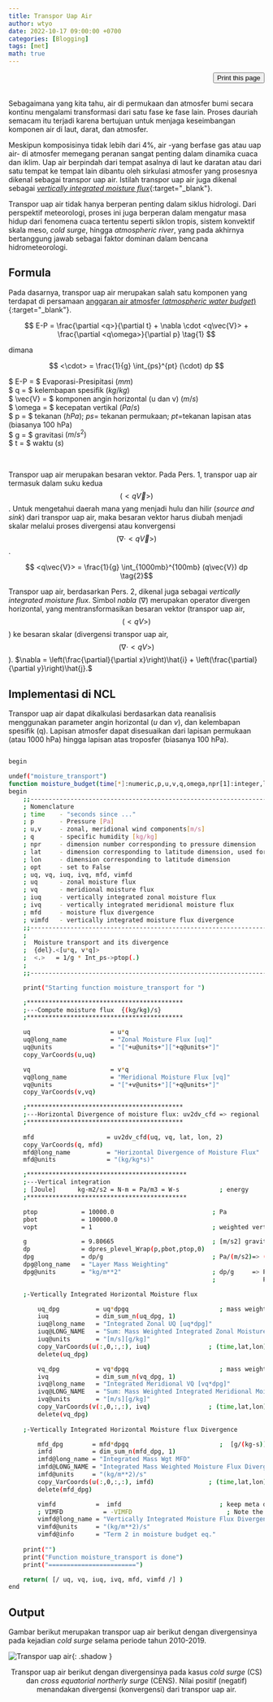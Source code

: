 ```yaml
---
title: Transpor Uap Air
author: wtyo 
date: 2022-10-17 09:00:00 +0700 
categories: [Blogging] 
tags: [met]
math: true
---
```


<div style="text-align: right;"><input onclick="window.print()" type="button" value="Print this page" /></div><br>

Sebagaimana yang kita tahu, air di permukaan dan atmosfer bumi secara kontinu mengalami transformasi dari satu fase ke fase lain. Proses dauriah semacam itu terjadi karena bertujuan untuk menjaga keseimbangan komponen air di laut, darat, dan atmosfer. 

Meskipun komposisinya tidak lebih dari 4%, air -yang berfase gas atau uap air- di atmosfer memegang peranan sangat penting dalam dinamika cuaca dan iklim. Uap air berpindah dari tempat asalnya di laut ke daratan atau dari satu tempat ke tempat lain dibantu oleh sirkulasi atmosfer yang prosesnya dikenal sebagai transpor uap air. Istilah transpor uap air juga dikenal sebagai [*vertically integrated moisture flux*](https://yothunder.github.io/posts/moisture-flux-divergence/){:target="_blank"}.

Transpor uap air tidak hanya berperan penting dalam siklus hidrologi. Dari perspektif meteorologi, proses ini juga berperan dalam mengatur masa hidup dari fenomena cuaca tertentu seperti siklon tropis, sistem konvektif skala meso, *cold surge*, hingga *atmospheric river*, yang pada akhirnya bertanggung jawab sebagai faktor dominan dalam bencana hidrometeorologi.

## Formula

Pada dasarnya, transpor uap air merupakan salah satu komponen yang terdapat di persamaan [anggaran air atmosfer (*atmospheric water budget*)](https://yothunder.github.io/posts/budget-air-atmosfer/){:target="_blank"}.

$$ E-P = \frac{\partial <q>}{\partial t} + \nabla \cdot <q\vec{V}> + \frac{\partial <q\omega>}{\partial p} \tag{1} $$

dimana

$$ <\cdot> = \frac{1}{g} \int_{ps}^{pt} (\cdot) dp $$

$ E-P = $ Evaporasi-Presipitasi $(mm)$<br>
$ q   = $ kelembapan spesifik $(kg/kg)$<br>
$ \vec{V} = $ komponen angin horizontal (u dan v) $(m/s)$<br>
$ \omega = $ kecepatan vertikal $(Pa/s)$<br>
$ p = $ tekanan $(hPa)$; $ps =$ tekanan permukaan; $pt =$tekanan lapisan atas (biasanya 100 hPa)<br>
$ g = $ gravitasi $(m/s^2)$<br>
$ t = $ waktu $(s)$<br>
<!---$ \nabla = $cek paper Moisture and Energy Budget Perspectives on Summer Drought in North China--><br>

Transpor uap air merupakan besaran vektor. Pada Pers. 1, transpor uap air termasuk dalam suku kedua $$ (<q\vec{V}>) $$. Untuk mengetahui daerah mana yang menjadi hulu dan hilir (*source and sink*) dari transpor uap air, maka besaran vektor harus diubah menjadi skalar melalui proses divergensi atau konvergensi $$ (\nabla \cdot <q\vec{V}>) $$.

$$ <q\vec{V}> = \frac{1}{g} \int_{1000mb}^{100mb} (q\vec{V}) dp \tag{2}$$

Transpor uap air, berdasarkan Pers. 2, dikenal juga sebagai *vertically integrated moisture flux*. Simbol *nabla* ($\nabla$) merupakan operator divergen horizontal, yang mentransformasikan besaran vektor (transpor uap air, $$ (<qV>) $$) ke besaran skalar (divergensi transpor uap air, $$ (\nabla \cdot <qV>) $$). $\nabla = \left(\frac{\partial}{\partial x}\right)\hat{i} + \left(\frac{\partial}{\partial y}\right)\hat{j}.$

## Implementasi di NCL

Transpor uap air dapat dikalkulasi berdasarkan data reanalisis menggunakan parameter angin horizontal ($u$ dan $v$), dan kelembapan spesifik (q). Lapisan atmosfer dapat disesuaikan dari lapisan permukaan (atau 1000 hPa) hingga lapisan atas troposfer (biasanya 100 hPa).

```bash

begin

undef("moisture_transport")
function moisture_budget(time[*]:numeric,p,u,v,q,omega,npr[1]:integer,lat,lon,opt[1]:logical)
begin
    ;;------------------------------------------------------------------------------------------:
    ; Nomenclature
    ; time    - "seconds since ..."
    ; p       - Pressure [Pa]
    ; u,v     - zonal, meridional wind components[m/s]
    ; q       - specific humidity [kg/kg]
    ; npr     - dimension number corresponding to pressure dimension
    ; lat     - dimension corresponding to latitude dimension, used for advection and divergence
    ; lon     - dimension corresponding to latitude dimension
    ; opt     - set to False
    ; uq, vq, iuq, ivq, mfd, vimfd
    ; uq      - zonal moisture flux
    ; vq      - meridional moisture flux
    ; iuq     - vertically integrated zonal moisture flux
    ; ivq     - vertically integrated meridional moisture flux
    ; mfd     - moisture flux divergence
    ; vimfd   - vertically integrated moisture flux divergence
    ;;------------------------------------------------------------------------------------------:
    ;																						
    ;  Moisture transport and its divergence
    ;  {del}.<[u*q, v*q]>
    ;  <.>   = 1/g * Int_ps->ptop(.)
    ;
    ;;------------------------------------------------------------------------------------------:

    print("Starting function moisture_transport for ")

    ;*******************************************
    ;---Compute moisture flux  {(kg/kg)/s}
    ;*******************************************

    uq                      = u*q                                         ; (:,:,:,:)
    uq@long_name            = "Zonal Moisture Flux [uq]"
    uq@units                = "["+u@units+"]["+q@units+"]"                ; [m/s][kg/kg]     
    copy_VarCoords(u,uq)                                                  ; (time,level,lat,lon)

    vq                      = v*q                                         ; (:,:,:,:)
    vq@long_name            = "Meridional Moisture Flux [vq]"
    vq@units                = "["+v@units+"]["+q@units+"]" 
    copy_VarCoords(v,vq)                                                  ; (time,level,lat,lon)

    ;*******************************************
    ;---Horizontal Divergence of moisture flux: uv2dv_cfd => regional 'fixed' rectilinear grid
    ;*******************************************
    
    mfd                    = uv2dv_cfd(uq, vq, lat, lon, 2)              ; (time,level,lat,lon)
    copy_VarCoords(q, mfd)
    mfd@long_name          = "Horizontal Divergence of Moisture Flux"
    mfd@units              = "(kg/kg*s)"                                 ; (1/m)*[(m/s)(g/kg)] => [g/(kg-s)]

    ;********************************************
    ;---Vertical integration
    ; [Joule]      kg-m2/s2 = N-m = Pa/m3 = W-s           ; energy           
    ;********************************************

    ptop            = 10000.0                           ; Pa
    pbot            = 100000.0
    vopt            = 1                                 ; weighted vertical sum

    g               = 9.80665                           ; [m/s2] gravity at 45 deg lat used by the WMO
    dp              = dpres_plevel_Wrap(p,pbot,ptop,0)
    dpg             = dp/g                              ; Pa/(m/s2)=> (Pa-s2)/m   
    dpg@long_name   = "Layer Mass Weighting"
    dpg@units       = "kg/m**2"                         ; dp/g     => Pa/(m/s2) => [kg/(m-s2)][m/s2] reduce to (kg/m2)
                                                        ;             Pa (s2/m) => [kg/(m-s2)][s2/m]=>[kg/m2]

    ;-Vertically Integrated Horizontal Moisture flux

        uq_dpg          = uq*dpgq                         ; mass weighted 'uq'; [m/s][g/kg][kg/m2]=>[m/s][g/kg]
        iuq             = dim_sum_n(uq_dpg, 1)
        iuq@long_name   = "Integrated Zonal UQ [uq*dpg]" 
        iuq@LONG_NAME   = "Sum: Mass Weighted Integrated Zonal Moisture Flux [uq*dpg]" 
        iuq@units       = "[m/s][g/kg]"
        copy_VarCoords(u(:,0,:,:), iuq)                ; (time,lat,lon)
        delete(uq_dpg)

        vq_dpg          = vq*dpgq                         ; mass weighted 'vq'; [m/s][g/kg][kg/m2]=>[m/s][g/kg] 
        ivq             = dim_sum_n(vq_dpg, 1)
        ivq@long_name   = "Integrated Meridional VQ [vq*dpg]" 
        ivq@LONG_NAME   = "Sum: Mass Weighted Integrated Meridional Moisture Flux [vq*dpg]" 
        ivq@units       = "[m/s][g/kg]"
        copy_VarCoords(v(:,0,:,:), ivq)                ; (time,lat,lon)
        delete(vq_dpg)
    
    ;-Vertically Integrated Horizontal Moisture flux Divergence

        mfd_dpg        = mfd*dpgq                         ;  [g/(kg-s)][kg/m2] => [g/(m2-s)]
        imfd           = dim_sum_n(mfd_dpg, 1)
        imfd@long_name = "Integrated Mass Wgt MFD" 
        imfd@LONG_NAME = "Integrated Mass Weighted Moisture Flux Divergence" 
        imfd@units     = "(kg/m**2)/s"
        copy_VarCoords(u(:,0,:,:), imfd)               ; (time,lat,lon)
        delete(mfd_dpg)

        vimfd           =  imfd                           ; keep meta data                         
        ; VIMFD           = -VIMFD                          ; Note the preceding -1 [negative precedes integration] 
        vimfd@long_name = "Vertically Integrated Moisture Flux Divergence"
        vimfd@units     = "(kg/m**2)/s"
        vimfd@info      = "Term 2 in moisture budget eq."
    
    print("")
    print("Function moisture_transport is done")
    print("========================")

    return( [/ uq, vq, iuq, ivq, mfd, vimfd /] )
end
```

## Output

Gambar berikut merupakan transpor uap air berikut dengan divergensinya pada kejadian *cold surge* selama periode tahun 2010-2019.

![Transpor uap air](https://raw.githubusercontent.com/yothunder/yothunder.github.io/main/img/posts/vimfd.png){: .shadow }
<p style="text-align: center; font-size: 14px">Transpor uap air berikut dengan divergensinya pada kasus <em>cold surge</em> (CS) dan <em>cross equatorial northerly surge</em> (CENS). Nilai positif (negatif) menandakan divergensi (konvergensi) dari transpor uap air.</p>

